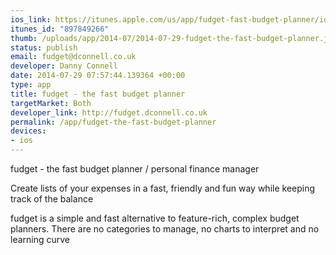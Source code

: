 ```yaml
--- 
ios_link: https://itunes.apple.com/us/app/fudget-fast-budget-planner/id897849266?mt=8
itunes_id: "897849266"
thumb: /uploads/app/2014-07/2014-07-29-fudget-the-fast-budget-planner.jpg
status: publish
email: fudget@dconnell.co.uk
developer: Danny Connell
date: 2014-07-29 07:57:44.139364 +00:00
type: app
title: fudget - the fast budget planner
targetMarket: Both
developer_link: http://fudget.dconnell.co.uk
permalink: /app/fudget-the-fast-budget-planner
devices: 
- ios
---
```


fudget - the fast budget planner / personal finance manager

Create lists of your expenses in a fast, friendly and fun way while keeping track of the balance

fudget is a simple and fast alternative to feature-rich, complex budget planners. There are no categories to manage, no charts to interpret and no learning curve
